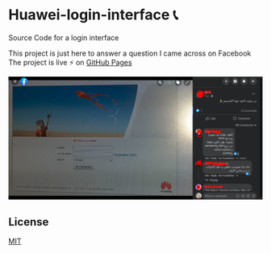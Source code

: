# Huawei-login-interface 📞
Source Code for a login interface 
 
This project is just here to answer a question I came across on Facebook  
The project is live ⚡ on [GitHub Pages](https://facebook-questions.github.io/Huawei-login-interface/)

![img](github/Screenshot_3.png)

## License
[MIT](LICENSE)
